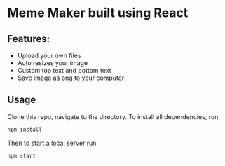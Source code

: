 # Meme Maker built using React

## Features:
- Upload your own files
- Auto resizes your image
- Custom top text and bottom text
- Save image as png to your computer

## Usage

Clone this repo, navigate to the directory. To install all dependencies, run

```bash
npm install
```

Then to start a local server run

```bash
npm start
```

